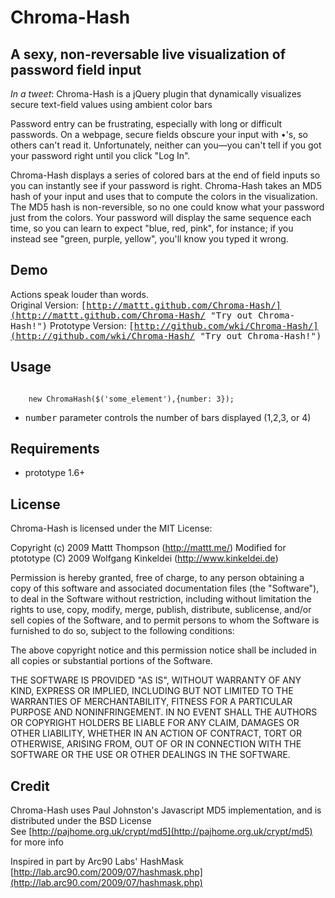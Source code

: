 Chroma-Hash
===========

## A sexy, non-reversable live visualization of password field input

*In a tweet*: Chroma-Hash is a jQuery plugin that dynamically visualizes secure text-field values using ambient color bars

Password entry can be frustrating, especially with long or difficult passwords. On a webpage, secure fields obscure your input with •'s, so others can't read it. Unfortunately, neither can you—you can't tell if you got your password right until you click "Log In". 

Chroma-Hash displays a series of colored bars at the end of field inputs so you can instantly see if your password is right. Chroma-Hash takes an MD5 hash of your input and uses that to compute the colors in the visualization. The MD5 hash is non-reversible, so no one could know what your password just from the colors. Your password will display the same sequence each time, so you can learn to expect "blue, red, pink", for instance; if you instead see "green, purple, yellow", you'll know you typed it wrong.

## Demo

Actions speak louder than words.  
Original Version: <tt>[http://mattt.github.com/Chroma-Hash/](http://mattt.github.com/Chroma-Hash/ "Try out Chroma-Hash!")</tt>
Prototype Version: <tt>[http://github.com/wki/Chroma-Hash/](http://github.com/wki/Chroma-Hash/ "Try out Chroma-Hash!")</tt>

## Usage

<code>
    new ChromaHash($('some_element'),{number: 3});
</code>

- <tt>number</tt> parameter controls the number of bars displayed (1,2,3, or 4)

## Requirements
- prototype 1.6+

## License

Chroma-Hash is licensed under the MIT License:

  Copyright (c) 2009 Mattt Thompson (http://mattt.me/)
  Modified for ptototype (C) 2009 Wolfgang Kinkeldei (http://www.kinkeldei.de)

  Permission is hereby granted, free of charge, to any person obtaining a copy
  of this software and associated documentation files (the "Software"), to deal
  in the Software without restriction, including without limitation the rights
  to use, copy, modify, merge, publish, distribute, sublicense, and/or sell
  copies of the Software, and to permit persons to whom the Software is
  furnished to do so, subject to the following conditions:

  The above copyright notice and this permission notice shall be included in
  all copies or substantial portions of the Software.

  THE SOFTWARE IS PROVIDED "AS IS", WITHOUT WARRANTY OF ANY KIND, EXPRESS OR
  IMPLIED, INCLUDING BUT NOT LIMITED TO THE WARRANTIES OF MERCHANTABILITY,
  FITNESS FOR A PARTICULAR PURPOSE AND NONINFRINGEMENT. IN NO EVENT SHALL THE
  AUTHORS OR COPYRIGHT HOLDERS BE LIABLE FOR ANY CLAIM, DAMAGES OR OTHER
  LIABILITY, WHETHER IN AN ACTION OF CONTRACT, TORT OR OTHERWISE, ARISING FROM,
  OUT OF OR IN CONNECTION WITH THE SOFTWARE OR THE USE OR OTHER DEALINGS IN
  THE SOFTWARE.
  
## Credit

Chroma-Hash uses Paul Johnston's Javascript MD5 implementation, and is distributed under the BSD License  
See [http://pajhome.org.uk/crypt/md5](http://pajhome.org.uk/crypt/md5) for more info

Inspired in part by Arc90 Labs' HashMask  
[http://lab.arc90.com/2009/07/hashmask.php](http://lab.arc90.com/2009/07/hashmask.php)